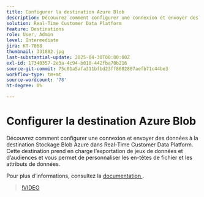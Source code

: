 ```yaml
---
title: Configurer la destination Azure Blob
description: Découvrez comment configurer une connexion et envoyer des données à la destination Stockage Blob Azure dans Real-Time Customer Data Platform.
solution: Real-Time Customer Data Platform
feature: Destinations
role: User, Admin
level: Intermediate
jira: KT-7068
thumbnail: 331082.jpg
last-substantial-update: 2025-04-30T00:00:00Z
exl-id: 17340357-2e3a-4c94-b010-442fba70b216
source-git-commit: 75c01a5afa311bfbd23ff8602807aefb71c44be3
workflow-type: tm+mt
source-wordcount: '78'
ht-degree: 0%

---
```


# Configurer la destination Azure Blob

Découvrez comment configurer une connexion et envoyer des données à la destination Stockage Blob Azure dans Real-Time Customer Data Platform. Cette destination prend en charge l’exportation de jeux de données et d’audiences et vous permet de personnaliser les en-têtes de fichier et les attributs de données.

Pour plus d’informations, consultez la [&#x200B; documentation &#x200B;](https://experienceleague.adobe.com/fr/docs/experience-platform/destinations/catalog/cloud-storage/azure-blob).

>[!VIDEO](https://video.tv.adobe.com/v/346817/?learn=on&enablevpops&captions=fre_fr)

